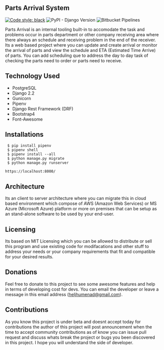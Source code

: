 ## Parts Arrival System

[![Code style: black](https://img.shields.io/badge/code%20style-black-000000.svg)](https://github.com/psf/black) 
![PyPI - Django Version](https://img.shields.io/pypi/djversions/djangorestframework) ![Bitbucket Pipelines](https://img.shields.io/bitbucket/pipelines/enadheljhum/parts-arrival/master)

Parts Arrival is an internal tooling built-in to accomodate the task and problems occur in parts department or other company receiving area where there always an schedule and receiving problem in the end of the receiver. Its a web based project where you can update and create arrival or monitor the arrival of parts and view the schedule and ETA (Estimated Time Arrive) of parts.
You can add scheduling que to address the day to day task of checking the parts need to order or parts need to receive.


## **Technology Used**
 - PostgreSQL
 - Django 2.2
 - Gunicorn
 - Pipenv
 - Django Rest Framework (DRF)
 - Bootstrap4
 - Font-Awesome

## **Installations**

```
 $ pip install pipenv
 $ pipenv shell
 $ pipenv install --all
 $ python manage.py migrate
 $ python manage.py runserver
```

```https://localhost:8000/```
## **Architecture**
Its an client to server architecture where you can migrate this in cloud based environment which compose of AWS (Amazon Web Services) or MS Azure (Microsoft Azure) platform  or more on premises that can be setup as an stand-alone software to be used by your end-user.

## **Licensing**
Its based on MIT Licensing which you can be allowed to distribute or sell this program and use existing code for modifacations and other stuff to address your needs or your company requirements that fit and compatible for your desired results.

## **Donations**
Feel free to donate to this project to see some awesome features and help in terms of developing cost for devs. You can email the developer or leave a message in this email address (heljhumenad@gmail.com).

## **Contributions**
As you know this project is under beta and doesnt accept today for contributions the author of this project will post announcement when the time to accept community contributions as of know you can issue pull request and discuss whats break the project or bugs you been discovered in this project. I hope you will understand the side of developer.